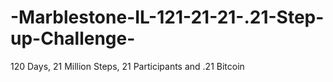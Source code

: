 # -Marblestone-IL-121-21-21-.21-Step-up-Challenge-
120 Days, 21 Million Steps, 21 Participants and .21 Bitcoin
